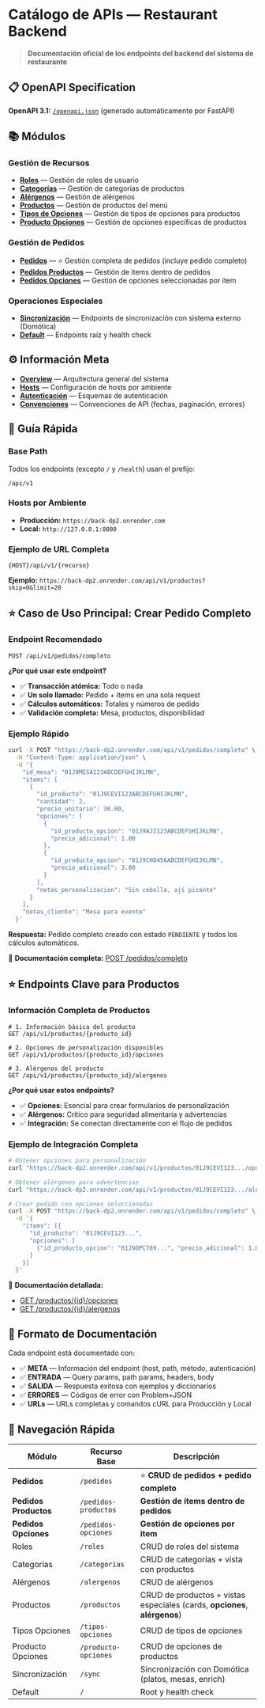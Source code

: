 # Catálogo de APIs — Restaurant Backend

> **Documentación oficial de los endpoints del backend del sistema de restaurante**

## 📋 OpenAPI Specification

**OpenAPI 3.1:** [`/openapi.json`](https://back-dp2.onrender.com/openapi.json) (generado automáticamente por FastAPI)

## 📚 Módulos

### Gestión de Recursos

- **[Roles](modulos/roles/README.md)** — Gestión de roles de usuario
- **[Categorías](modulos/categorias/README.md)** — Gestión de categorías de productos
- **[Alérgenos](modulos/alergenos/README.md)** — Gestión de alérgenos
- **[Productos](modulos/productos/README.md)** — Gestión de productos del menú
- **[Tipos de Opciones](modulos/tipos-opciones/README.md)** — Gestión de tipos de opciones para productos
- **[Producto Opciones](modulos/producto-opciones/README.md)** — Gestión de opciones específicas de productos

### Gestión de Pedidos

- **[Pedidos](modulos/pedidos/README.md)** — ⭐ Gestión completa de pedidos (incluye pedido completo)
- **[Pedidos Productos](modulos/pedidos-productos/README.md)** — Gestión de items dentro de pedidos
- **[Pedidos Opciones](modulos/pedidos-opciones/README.md)** — Gestión de opciones seleccionadas por item

### Operaciones Especiales

- **[Sincronización](modulos/sync/README.md)** — Endpoints de sincronización con sistema externo (Domótica)
- **[Default](modulos/default/README.md)** — Endpoints raíz y health check

## ⚙️ Información Meta

- **[Overview](meta/overview.md)** — Arquitectura general del sistema
- **[Hosts](meta/hosts.md)** — Configuración de hosts por ambiente
- **[Autenticación](meta/auth.md)** — Esquemas de autenticación
- **[Convenciones](meta/conventions.md)** — Convenciones de API (fechas, paginación, errores)

## 🎯 Guía Rápida

### Base Path

Todos los endpoints (excepto `/` y `/health`) usan el prefijo:

```
/api/v1
```

### Hosts por Ambiente

- **Producción:** `https://back-dp2.onrender.com`
- **Local:** `http://127.0.0.1:8000`

### Ejemplo de URL Completa

```
{HOST}/api/v1/{recurso}
```

**Ejemplo:** `https://back-dp2.onrender.com/api/v1/productos?skip=0&limit=20`

## ⭐ Caso de Uso Principal: Crear Pedido Completo

### Endpoint Recomendado

```http
POST /api/v1/pedidos/completo
```

**¿Por qué usar este endpoint?**
- ✅ **Transacción atómica:** Todo o nada
- ✅ **Un solo llamado:** Pedido + items en una sola request
- ✅ **Cálculos automáticos:** Totales y números de pedido
- ✅ **Validación completa:** Mesa, productos, disponibilidad

### Ejemplo Rápido

```bash
curl -X POST "https://back-dp2.onrender.com/api/v1/pedidos/completo" \
  -H "Content-Type: application/json" \
  -d '{
    "id_mesa": "01J9MESA123ABCDEFGHIJKLMN",
    "items": [
      {
        "id_producto": "01J9CEVI123ABCDEFGHIJKLMN",
        "cantidad": 2,
        "precio_unitario": 30.00,
        "opciones": [
          {
            "id_producto_opcion": "01J9AJI123ABCDEFGHIJKLMN",
            "precio_adicional": 1.00
          },
          {
            "id_producto_opcion": "01J9CHO456ABCDEFGHIJKLMN",
            "precio_adicional": 3.00
          }
        ],
        "notas_personalizacion": "Sin cebolla, ají picante"
      }
    ],
    "notas_cliente": "Mesa para evento"
  }'
```

**Respuesta:** Pedido completo creado con estado `PENDIENTE` y todos los cálculos automáticos.

📖 **Documentación completa:** [POST /pedidos/completo](modulos/pedidos/endpoints/POST_pedidos_completo.md)

## ⭐ Endpoints Clave para Productos

### Información Completa de Productos

```http
# 1. Información básica del producto
GET /api/v1/productos/{producto_id}

# 2. Opciones de personalización disponibles  
GET /api/v1/productos/{producto_id}/opciones

# 3. Alérgenos del producto
GET /api/v1/productos/{producto_id}/alergenos
```

**¿Por qué usar estos endpoints?**
- ✅ **Opciones:** Esencial para crear formularios de personalización
- ✅ **Alérgenos:** Crítico para seguridad alimentaria y advertencias
- ✅ **Integración:** Se conectan directamente con el flujo de pedidos

### Ejemplo de Integración Completa

```bash
# Obtener opciones para personalización
curl "https://back-dp2.onrender.com/api/v1/productos/01J9CEVI123.../opciones"

# Obtener alérgenos para advertencias  
curl "https://back-dp2.onrender.com/api/v1/productos/01J9CEVI123.../alergenos"

# Crear pedido con opciones seleccionadas
curl -X POST "https://back-dp2.onrender.com/api/v1/pedidos/completo" \
  -d '{
    "items": [{
      "id_producto": "01J9CEVI123...",
      "opciones": [
        {"id_producto_opcion": "01J9OPC789...", "precio_adicional": 1.00}
      ]
    }]
  }'
```

📖 **Documentación detallada:**
- [GET /productos/{id}/opciones](modulos/productos/endpoints/GET_productos_producto_id_opciones.md)
- [GET /productos/{id}/alergenos](modulos/productos/endpoints/GET_productos_producto_id_alergenos.md)

## 📖 Formato de Documentación

Cada endpoint está documentado con:

- ✅ **META** — Información del endpoint (host, path, método, autenticación)
- ✅ **ENTRADA** — Query params, path params, headers, body
- ✅ **SALIDA** — Respuesta exitosa con ejemplos y diccionarios
- ✅ **ERRORES** — Códigos de error con Problem+JSON
- ✅ **URLs** — URLs completas y comandos cURL para Producción y Local

## 🚀 Navegación Rápida

| Módulo | Recurso Base | Descripción |
|--------|--------------|-------------|
| **Pedidos** | `/pedidos` | ⭐ **CRUD de pedidos + pedido completo** |
| **Pedidos Productos** | `/pedidos-productos` | **Gestión de items dentro de pedidos** |
| **Pedidos Opciones** | `/pedidos-opciones` | **Gestión de opciones por item** |
| Roles | `/roles` | CRUD de roles del sistema |
| Categorías | `/categorias` | CRUD de categorías + vista con productos |
| Alérgenos | `/alergenos` | CRUD de alérgenos |
| Productos | `/productos` | CRUD de productos + vistas especiales (cards, **opciones**, **alérgenos**) |
| Tipos Opciones | `/tipos-opciones` | CRUD de tipos de opciones |
| Producto Opciones | `/producto-opciones` | CRUD de opciones de productos |
| Sincronización | `/sync` | Sincronización con Domótica (platos, mesas, enrich) |
| Default | `/` | Root y health check |

